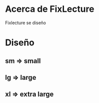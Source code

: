 # Acerca de FixLecture
Fixlecture se diseño 



# Diseño 

## sm => small
## lg => large
## xl => extra large